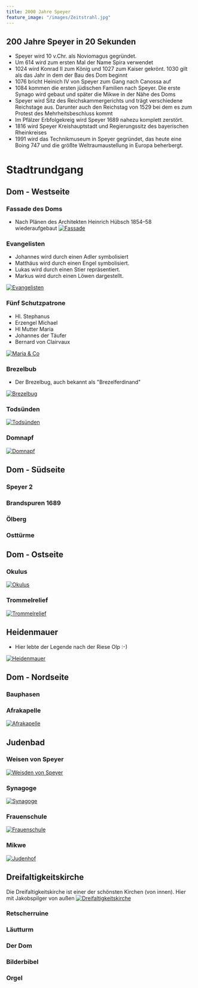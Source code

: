 ```yaml
---
title: 2000 Jahre Speyer
feature_image: "/images/Zeitstrahl.jpg"
---
```


## 200 Jahre Speyer in 20 Sekunden
* Speyer wird 10 v.Chr. als Noviomagus gegründet.
* Um 614 wird zum ersten Mal der Name Spira verwendet
* 1024 wird Konrad II zum König und 1027 zum Kaiser gekrönt. 1030 gilt als das Jahr in dem der Bau des Dom beginnt
* 1076 bricht Heinich IV von Speyer zum Gang nach Canossa auf
* 1084 kommen die ersten jüdischen Familien nach Speyer. Die erste Synago wird gebaut und später die Mikwe in der Nähe des Doms
* Speyer wird Sitz des Reichskammergerichts und trägt verschiedene Reichstage aus. Darunter auch den Reichstag von 1529 bei dem es zum Protest des Mehrheitsbeschluss kommt
* Im Pfälzer Erbfolgekreig wird Speyer 1689 nahezu komplett zerstört.
* 1816 wird Speyer Kreishauptstadt und Regierungssitz des bayerischen Rheinkreises
* 1991 wird das Technikmuseum in Speyer gegründet, das heute eine Boing 747 und die größte Weltraumaustellung in Europa beherbergt.

# Stadtrundgang

## Dom - Westseite
### Fassade des Doms
* Nach Plänen des Architekten Heinrich Hübsch 1854–58 wiederaufgebaut
[![Fassade](/images/20240319_175130%20(Small).jpg)](/images/20240319_175130.jpg)

### Evangelisten
* Johannes wird durch einen Adler symbolisiert
* Matthäus wird durch einen Engel symbolisiert.
* Lukas wird durch einen Stier repräsentiert.
* Markus wird durch einen Löwen dargestellt.

[![Evangelisten](/images/20231230_150947%20(Small).jpg)](/images/20231230_150947.jpg)


### Fünf Schutzpatrone 
* Hl. Stephanus
* Erzengel Michael
* Hl Mutter Maria
* Johannes der Täufer 
* Bernard von Clairvaux

[![Maria & Co](/images/20231230_150940%20(Small).jpg)](/images/20231230_150940.jpg)

### Brezelbub
* Der Brezelbug, auch bekannt als "Brezelferdinand"

[![Brezelbug](/images/20231230_151010%20(Small).jpg)](/images/20231230_151010.jpg)

### Todsünden
[![Todsünden](/images/20231230_151055%20(Small).jpg)](/images/20231230_151055.jpg)

### Domnapf
[![Domnapf](/images/20240303_163139%20(Small).jpg)](/images/20240303_163139.jpg)

## Dom - Südseite
### Speyer 2
### Brandspuren 1689

### Ölberg

### Osttürme

## Dom - Ostseite
### Okulus
[![Okulus](/images/20211107_165047%20(Small).jpg)](/images/20211107_165047.jpg)

### Trommelrelief
[![Trommelrelief](/images/P1110705%20(1)%20(Small).jpg)](/images/P1110705%20(1).jpg)

## Heidenmauer
* Hier lebte der Legende nach der Riese Olp :-)

[![Heidenmauer](/images/20240225_131543%20(Small).jpg)](/images/20240225_131543.jpg)

## Dom - Nordseite
### Bauphasen
### Afrakapelle
[![Afrakapelle](/images/20211107_165452%20(Small).jpg)](/images/20211107_165452.jpg)

## Judenbad
### Weisen von Speyer
[![Weisden von Speyer](/images/20240530_115624937_iOS%20(Small).jpg)](/images/20240530_115624937_iOS.jpg)

### Synagoge
[![Synagoge](/images/20240330_150140%20(Small).jpg)](/images/20240330_150140.jpg)

### Frauenschule
[![Frauenschule](/images/20240330_150138%20(Small).jpg)](/images/20240330_150138.jpg)

### Mikwe
[![Judenhof](/images/Judenhof1%20(Small).jpg)](/images/Judenhof1.jpg)

## Dreifaltigkeitskirche
Die Dreifaltigkeitskirche ist einer der schönsten Kirchen (von innen). Hier mit Jakobspilger von außen
[![Dreifaltigkeitskirche](/images/DFK%20(Small).jpg)](/images/DFK.jpg)

### Retscherruine
### Läutturm
### Der Dom
### Bilderbibel
### Orgel